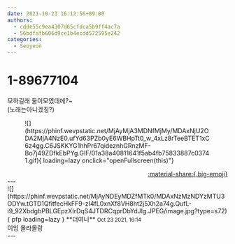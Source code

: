 ```yaml
---
date: 2021-10-23 16:12:56+09:00
authors:
  - cdde55c9ea4307d65cfdca5b9ff4ac7a
  - 56bdfafb606d9ce1b4ecdd572595e242
categories:
  - Seoyeon
---
```


# 1-89677104

<div class="post-container" markdown="1">
<div class="content-container md-sidebar__scrollwrap" markdown="1">

모하길래 둘이모였데에?~ <br>(노래는아니겠징?)
<figure markdown="1">
![](https://phinf.wevpstatic.net/MjAyMjA3MDNfMjMy/MDAxNjU2ODA2MjA4NzE0.ufYd63PZb0yE6WBHpTt0_w_4xLz8rTeeBTET1xC6z4gg.C6JSKKYG1hhPr67qideznhGRnzMF-Bo7j49ZDfkEbPYg.GIF/01a38a40811641f5ab4fb75833887c03741.gif){ loading=lazy onclick="openFullscreen(this)"}
</figure>


</div>
</div>

<div style="text-align: right;" markdown="1">
<a href="https://weverse.io/fromis9/fanpost/1-89677104" style="text-align: right;">:material-share:{.big-emoji}</a>
</div>
---

<div class="comments-container md-sidebar__scrollwrap" markdown="1">
<div class="comment" markdown="1">
<div class='id-container' markdown="1">
![](https://phinf.wevpstatic.net/MjAyNDEyMDZfMTk0/MDAxNzMzNDYzMTU3ODYw.tGTD1QfitfecHkFF9-zI4fL0xnXf8VH8ht2j5Xh2a74g.QufL-i9_92XbdgbPBLGEpzXIrDqS4JTDRCqprDbYdJIg.JPEG/image.jpg?type=s72){ pfp loading=lazy }
**<span class="artist">더여니</span>** <small>Oct 23 2021, 16:14</small><br>
</div>
<div class='comment-body' markdown="1">
이잉 몰라몰랑
</div>
</div>
</div>
---
